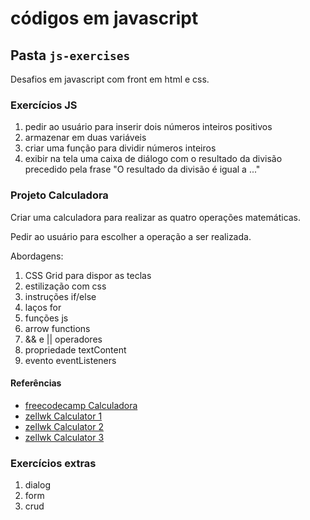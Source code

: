 # códigos em javascript

## Pasta `js-exercises`

Desafios em javascript com front em html e css.

### Exercícios JS

1. pedir ao usuário para inserir dois números inteiros positivos
2. armazenar em duas variáveis
3. criar uma função para dividir números inteiros
4. exibir na tela uma caixa de diálogo com o resultado da divisão precedido pela frase "O resultado da divisão é igual a ..."

### Projeto Calculadora

Criar uma calculadora para realizar as quatro operações matemáticas.

Pedir ao usuário para escolher a operação a ser realizada.

Abordagens:
1. CSS Grid para dispor as teclas
2. estilização com css
3. instruções if/else 
4. laços for
5. funções js
6. arrow functions
7. && e || operadores
8. propriedade textContent
9. evento eventListeners

#### Referências

- [freecodecamp Calculadora](https://www.freecodecamp.org/portuguese/news/como-construir-uma-calculadora-html-do-zero-usando-javascript/)
- [zellwk Calculator 1](https://zellwk.com/blog/calculator-part-1/)
- [zellwk Calculator 2](https://zellwk.com/blog/calculator-part-2/)
- [zellwk Calculator 3](https://zellwk.com/blog/calculator-part-3/)


### Exercícios extras

1. dialog
2. form
3. crud